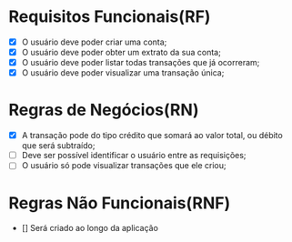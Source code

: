 # Requisitos Funcionais(RF)
- [x] O usuário deve poder criar uma conta;
- [x] O usuário deve poder obter um extrato da sua conta;
- [x] O usuário deve poder listar todas transações que já ocorreram;
- [x] O usuário deve poder visualizar uma transação única;

# Regras de Negócios(RN)
- [x] A transação pode do tipo crédito que somará ao valor total, ou débito que será subtraído;
- [ ] Deve ser possível identificar o usuário entre as requisições;
- [ ] O usuário só pode visualizar transações que ele criou;
  
# Regras Não Funcionais(RNF)
- [] Será criado ao longo da aplicação